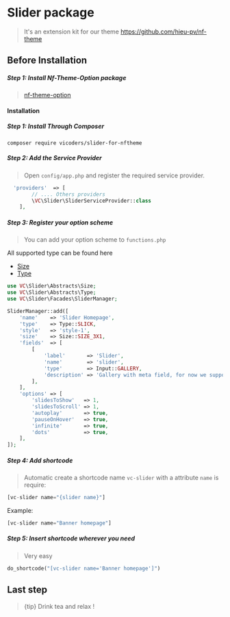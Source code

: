 # Slider package
 > It's an extension kit for our theme https://github.com/hieu-pv/nf-theme 
 
## Before Installation
##### Step 1: Install Nf-Theme-Option package
> [nf-theme-option](https://github.com/hieu-pv/nf-theme-option)

<a name="installation"></a>
#### Installation
##### Step 1: Install Through Composer
```
composer require vicoders/slider-for-nftheme
```
##### Step 2: Add the Service Provider
> Open `config/app.php` and register the required service provider.

```php
  'providers'  => [
        // .... Others providers 
        \VC\Slider\SliderServiceProvider::class
    ],
```

##### Step 3: Register your option scheme
> You can add your option scheme to `functions.php`

All supported type can be found here 
- [Size](https://github.com/garungabc/SliderForNftheme/blob/master/src/Abstracts/Size.php)
- [Type](https://github.com/garungabc/SliderForNftheme/blob/master/src/Abstracts/Type.php)

```php
use VC\Slider\Abstracts\Size;
use VC\Slider\Abstracts\Type;
use VC\Slider\Facades\SliderManager;

SliderManager::add([
    'name'    => 'Slider Homepage',
    'type'    => Type::SLICK,
    'style'   => 'style-1',
    'size'    => Size::SIZE_3X1,
    'fields'  => [
        [
            'label'       => 'Slider',
            'name'        => 'slider',
            'type'        => Input::GALLERY,
            'description' => 'Gallery with meta field, for now we support text and textarea on meta field.',
        ],
    ],
    'options' => [
        'slidesToShow'   => 1,
        'slidesToScroll' => 1,
        'autoplay'       => true,
        'pauseOnHover'   => true,
        'infinite'       => true,
        'dots'           => true,
    ],
]);
```

##### Step 4: Add shortcode
> Automatic create a shortcode name `vc-slider` with a attribute `name` is require:

```php
[vc-slider name="{slider name}"]
```

Example:
```php
[vc-slider name="Banner homepage"]
```

##### Step 5: Insert shortcode wherever you need
> Very easy
```php
do_shortcode("[vc-slider name='Banner homepage']")
```

## Last step
> {tip} Drink tea and relax !